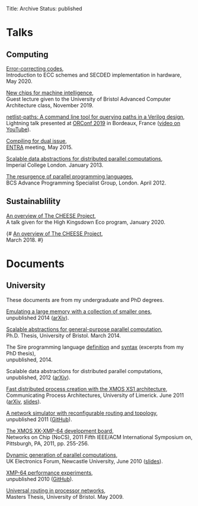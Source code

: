 Title: Archive
Status: published

# Talks

## Computing

[Error-correcting codes]({{'talks/ECC-May20.pdf'|asset}}),<br>
Introduction to ECC schemes and SECDED implementation in hardware, May 2020.

[New chips for machine intelligence]({{'MI-chips/new-chips-for-MI.pdf'|asset}}),<br>
Guest lecture given to the University of Bristol Advanced Computer Architecture class, November 2019.

[netlist-paths: A command line tool for querying paths in a Verilog
design](/files/netlist-paths-orconf19-slides.pdf),<br>
Lightning talk presented at [ORConf 2019](https://orconf.org/) in Bordeaux, France
([video on YouTube](https://www.youtube.com/watch?v=sKjs5rxH8Fo)).

[Compiling for dual issue](/files/dual-issue-talk.pdf),
<br>[ENTRA](http://entraproject.eu/) meeting, May 2015.

[Scalable data abstractions for distributed parallel computations](/files/server-talk.pdf),
<br>Imperial College London. January 2013.

[The resurgence of parallel programming languages](/files/parallel-languages-BCS.pdf),
<br>BCS Advance Programming Specialist Group, London. April 2012.


## Sustainablility

[An overview of The CHEESE Project]({{'talks/CHEESE-overview-Jan20.pdf'|asset}}),<br>
A talk given for the High Kingsdown Eco program, January 2020.

{# [An overview of The CHEESE Project]({{'talks/CHEESE-overview-Jan20.pdf'|asset}}),<br>
March 2018. #}



# Documents

## University

These documents are from my undergraduate and PhD degrees.

[Emulating a large memory with a collection of smaller ones](/files/emulation.pdf),
<br>unpublished 2014 ([arXiv](http://arxiv.org/abs/1210.1158v2)).

[Scalable abstractions for general-purpose parallel computation]({filename}/thesis.md),
<br>Ph.D. Thesis, University of Bristol. March 2014.

The Sire programming language [definition]({{'sire/sire-definition.pdf'|asset}}) and
[syntax]({{'sire/sire-syntax.pdf'|asset}}) (excerpts from my PhD thesis),
<br>unpublished, 2014.

Scalable data abstractions for distributed parallel computations,
<br>unpublished, 2012 ([arXiv](https://arxiv.org/abs/1210.1157)).

[Fast distributed process creation with the XMOS XS1 architecture](/files/cpa11-paper.pdf),
<br>Communicating Process Architectures, University of Limerick. June 2011
([arXiv](http://arxiv.org/abs/1105.3843), [slides](files/cpa11-slides.pdf)).

[A network simulator with reconfigurable routing and topology](/files/network-simulator.pdf),
<br>unpublished 2011 ([GitHub](https://github.com/jameshanlon/network-simulator)).

[The XMOS XK-XMP-64 development board](http://ieeexplore.ieee.org/document/5948572),
<br>Networks on Chip (NoCS), 2011 Fifth IEEE/ACM International Symposium on,
Pittsburgh, PA, 2011, pp. 255-256.

[Dynamic generation of parallel computations](/files/ukef10-paper.pdf),
<br>UK Electronics Forum, Newcastle University, June 2010 ([slides](/files/ukef10-slides.pdf)).

[XMP-64 performance experiments](/files/xmp64experiments.pdf),
<br>unpublished 2010 ([GitHub](https://github.com/jameshanlon/xmp64-experiments)).

[Universal routing in processor networks](/files/dissertation.pdf),
<br>Masters Thesis, University of Bristol. May 2009.

